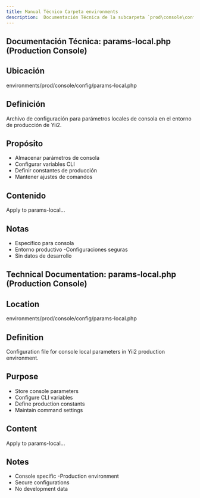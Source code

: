 ```yaml
---
title: Manual Técnico Carpeta environments
description:  Documentación Técnica de la subcarpeta `prod\console\config`
---
```


## Documentación Técnica: params-local.php (Production Console)

## Ubicación
environments/prod/console/config/params-local.php

## Definición
Archivo de configuración para parámetros locales de consola en el entorno de producción de Yii2.

## Propósito
- Almacenar parámetros de consola
- Configurar variables CLI
- Definir constantes de producción
- Mantener ajustes de comandos

## Contenido
Apply to params-local...

## Notas
- Específico para consola
- Entorno productivo
-Configuraciones seguras
- Sin datos de desarrollo

## Technical Documentation: params-local.php (Production Console)

## Location
environments/prod/console/config/params-local.php

## Definition
Configuration file for console local parameters in Yii2 production environment.

## Purpose
- Store console parameters
- Configure CLI variables
- Define production constants
- Maintain command settings

## Content
Apply to params-local...

## Notes
- Console specific
-Production environment
- Secure configurations
- No development data


